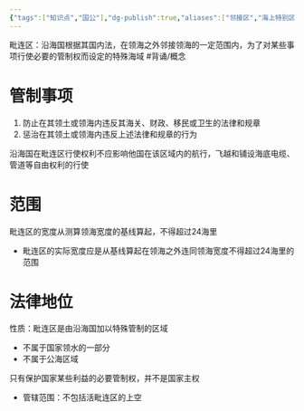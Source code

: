 ```yaml
---
{"tags":["知识点","国公"],"dg-publish":true,"aliases":["邻接区","海上特别区"],"permalink":"/学习笔记studyup/国际公法/毗连区/","dgPassFrontmatter":true,"created":"2024-11-08T20:45:37.242+08:00","updated":"2024-11-08T20:52:36.114+08:00"}
---
```


毗连区：沿海国根据其国内法，在领海之外邻接领海的一定范围内，为了对某些事项行使必要的管制权而设定的特殊海域 #背诵/概念 
# 管制事项
1. 防止在其领土或领海内违反其海关、财政、移民或卫生的法律和规章
2. 惩治在其领土或领海内违反上述法律和规章的行为

沿海国在毗连区行使权利不应影响他国在该区域内的航行，飞越和铺设海底电缆、管道等自由权利的行使
# 范围
毗连区的宽度从测算领海宽度的基线算起，不得超过24海里
- 毗连区的实际宽度应是从基线算起在领海之外连同领海宽度不得超过24海里的范围
# 法律地位
性质：毗连区是由沿海国加以特殊管制的区域
- 不属于国家领水的一部分
- 不属于公海区域

只有保护国家某些利益的必要管制权，并不是国家主权
- 管辖范围：不包括活毗连区的上空
